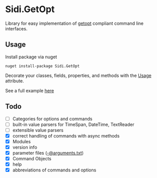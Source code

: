 # Sidi.GetOpt

Library for easy implementation of [getopt](https://www.gnu.org/software/libc/manual/html_node/Argument-Syntax.html#Argument-Syntax) compliant command line interfaces.

## Usage

Install package via nuget
````
nuget install-package Sidi.GetOpt
````

Decorate your classes, fields, properties, and methods with the [Usage](Sidi.GetOpt/Usage.cs) attribute.

See a full example [here](example/Program.cs)

## Todo
- [ ] Categories for options and commands
- [ ] built-in value parsers for TimeSpan, DateTime, TextReader
- [ ] extensible value parsers
- [x] correct handling of commands with async methods
- [x] Modules
- [x] version info
- [x] parameter files (-@arguments.txt)
- [x] Command Objects
- [x] help
- [x] abbreviations of commands and options
